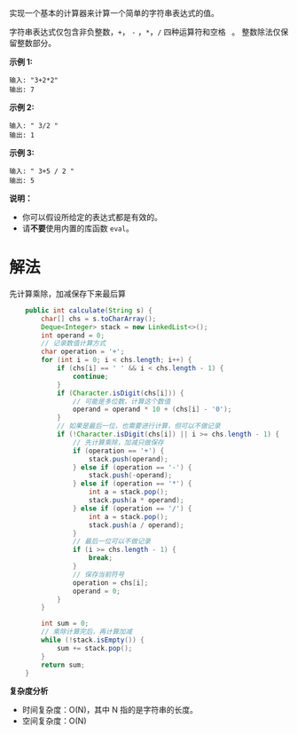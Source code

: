 实现一个基本的计算器来计算一个简单的字符串表达式的值。

字符串表达式仅包含非负整数，`+`， `-` ，`*`，`/` 四种运算符和空格 ` `。 整数除法仅保留整数部分。

**示例 1:**

```
输入: "3+2*2"
输出: 7
```

**示例 2:**

```
输入: " 3/2 "
输出: 1
```

**示例 3:**

```
输入: " 3+5 / 2 "
输出: 5
```

**说明：**

- 你可以假设所给定的表达式都是有效的。
- 请**不要**使用内置的库函数 `eval`。

# 解法

先计算乘除，加减保存下来最后算

```java
    public int calculate(String s) {
        char[] chs = s.toCharArray();
        Deque<Integer> stack = new LinkedList<>();
        int operand = 0;
        // 记录数值计算方式
        char operation = '+';
        for (int i = 0; i < chs.length; i++) {
            if (chs[i] == ' ' && i < chs.length - 1) {
                continue;
            }
            if (Character.isDigit(chs[i])) {
                // 可能是多位数，计算这个数值
                operand = operand * 10 + (chs[i] - '0');
            }
            // 如果是最后一位，也需要进行计算，但可以不做记录
            if (!Character.isDigit(chs[i]) || i >= chs.length - 1) {
                // 先计算乘除，加减只做保存
                if (operation == '+') {
                    stack.push(operand);
                } else if (operation == '-') {
                    stack.push(-operand);
                } else if (operation == '*') {
                    int a = stack.pop();
                    stack.push(a * operand);
                } else if (operation == '/') {
                    int a = stack.pop();
                    stack.push(a / operand);
                }
                // 最后一位可以不做记录
                if (i >= chs.length - 1) {
                    break;
                }
                // 保存当前符号
                operation = chs[i];
                operand = 0;
            }
        }

        int sum = 0;
        // 乘除计算完后，再计算加减
        while (!stack.isEmpty()) {
            sum += stack.pop();
        }
        return sum;
    }
```

**复杂度分析**

- 时间复杂度：O(N)，其中 N 指的是字符串的长度。
- 空间复杂度：O(N)
